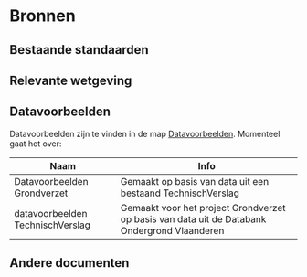 # Bronnen

## Bestaande standaarden

## Relevante wetgeving

## Datavoorbeelden

Datavoorbeelden zijn te vinden in de map [Datavoorbeelden](https://github.com/Informatievlaanderen/OSLOthema-bodemEnOndergrond/tree/master/resources/datavoorbeelden). Momenteel gaat het over:

|Naam|Info|
|---|---|
|Datavoorbeelden Grondverzet|Gemaakt op basis van data uit een bestaand TechnischVerslag|
|datavoorbeelden TechnischVerslag|Gemaakt voor het project Grondverzet op basis van data uit de Databank Ondergrond Vlaanderen|

## Andere documenten
